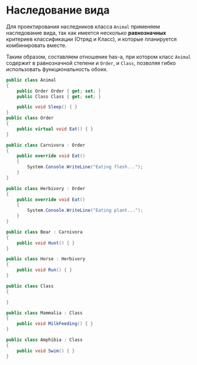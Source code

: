 # Наследование вида

Для проектирования наследников класса `Animal` применяем наследование вида, так как имеется несколько **равнозначных** критериев классификации (Отряд и Класс), и которые планируется комбинировать вместе. 

Таким образом, составляем отношение has-a, при котором класс `Animal` содержит в равнозначной степени и `Order`, и `Class`, позволяя гибко использовать функциональность обоих. 

~~~C#
public class Animal
{
    public Order Order { get; set; }
    public Class Class { get; set; }

    public void Sleep() { }
}
public class Order
{
    public virtual void Eat() { }
}

public class Carnivora : Order
{
    public override void Eat()
    {
        System.Console.WriteLine("Eating flesh...");
    }
}

public class Herbivory : Order
{
    public override void Eat()
    {
        System.Console.WriteLine("Eating plant...");
    }
}

public class Bear : Carnivora
{
    public void Hunt() { }
}

public class Horse : Herbivory
{
    public void Run() { }
}

public class Class
{

}

public class Mammalia : Class
{
    public void MilkFeeding() { }
}

public class Amphibia : Class
{
    public void Swim() { }
}
~~~